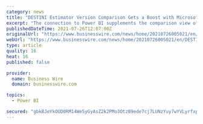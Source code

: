 ```yaml
---
category: news
title: "DESTINI Estimator Version Comparison Gets a Boost with Microsoft Power BI"
excerpt: "The connection to Power BI supplements the comparison view of DESTINI Estimator so users outside of the estimating software can access data necessary for better decision-making. Data from a ..."
publishedDateTime: 2021-07-26T12:07:00Z
originalUrl: "https://www.businesswire.com/news/home/20210726005021/en/DESTINI-Estimator-Version-Comparison-Gets-a-Boost-with-Microsoft-Power-BI"
webUrl: "https://www.businesswire.com/news/home/20210726005021/en/DESTINI-Estimator-Version-Comparison-Gets-a-Boost-with-Microsoft-Power-BI"
type: article
quality: 16
heat: 16
published: false

provider:
  name: Business Wire
  domain: businesswire.com

topics:
  - Power BI

secured: "gbkBJeYkOUD0RM14We5yGyAsZ2k2PMo3OtzB9ede7cj7LUNzYuy7wYVLyrfxpDNWP6xpZKYYSZqkLFDvJbzIbDHF/xeD98I1lCcMsGN67jW9f8JUfEdmpWSOOnUx4TzamKVvn4mGJ1qYFYfb8h2KVsmGGGr1j7HoYc+Ii4gGNhdn44+XsX1B97tlbqHeuMAJWVWe5JsxqINn5axFkUPGoK7VkU6aXC7EuaIgYzNx6067uT4eBxYYOcMS6UJhTSY1JLppU8TaKNLFM9Sa//1qCpcGtzFssV3RYx9Rt66f15cDI/DRqLIEVwrQF/WVVmEsx/zgbz4zI1itUdLL6zJn/CIsQXK1iAvo7SNEWwRjLc4=;r3x0bYo8pBCtmhKXStdkPw=="
---
```


